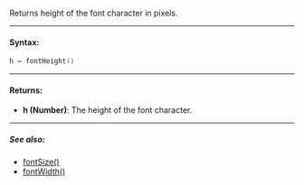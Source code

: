 Returns height of the font character in pixels.

---

#### Syntax:
```lua
h = fontHeight()
```

---

#### Returns:

* **h (Number)**: The height of the font character.

---

##### See also:

* [fontSize()](fontSize.md)
* [fontWidth()](fontWidth.md)